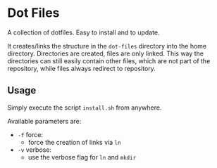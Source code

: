 # Dot Files

A collection of dotfiles. Easy to install and to update.

It creates/links the structure in the `dot-files` directory into the home
directory. Directories are created, files are only linked. This way the
directories can still easily contain other files, which are not part of the
repository, while files always redirect to repository.


## Usage

Simply execute the script `install.sh` from anywhere.

Available parameters are:

* `-f` force:
  * force the creation of links via `ln`
* `-v` verbose:
  * use the verbose flag for `ln` and `mkdir`

